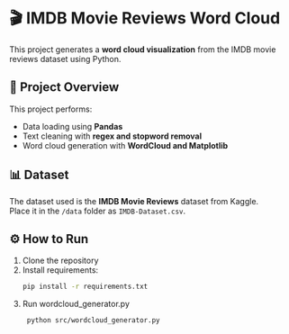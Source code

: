 # 🎬 IMDB Movie Reviews Word Cloud

This project generates a **word cloud visualization** from the IMDB movie reviews dataset using Python.

## 🧠 Project Overview
This project performs:
- Data loading using **Pandas**
- Text cleaning with **regex and stopword removal**
- Word cloud generation with **WordCloud and Matplotlib**

## 📊 Dataset
The dataset used is the **IMDB Movie Reviews** dataset from Kaggle.  
Place it in the `/data` folder as `IMDB-Dataset.csv`.

## ⚙️ How to Run
1. Clone the repository
2. Install requirements:
   ```bash
   pip install -r requirements.txt
3. Run wordcloud_generator.py
   ```bash
    python src/wordcloud_generator.py
